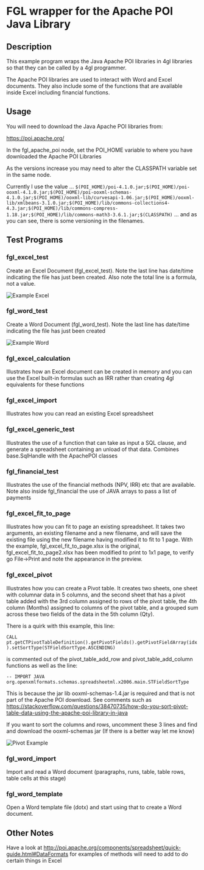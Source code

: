 # FGL wrapper for the Apache POI Java Library

## Description

This example program wraps the Java Apache POI libraries in 4gl libraries
so that they can be called by a 4gl programmer.

The Apache POI libraries are used to interact with Word and Excel documents.  They also include some of the functions that are available inside Excel including financial functions.

## Usage

You will need to download the Java Apache POI libraries from:

https://poi.apache.org/

In the fgl_apache_poi node, set the POI_HOME variable to where you have
downloaded the Apache POI Libraries

As the versions increase you may need to alter the CLASSPATH variable set
in the same node.

Currently I use the value ...
``
$(POI_HOME)/poi-4.1.0.jar;$(POI_HOME)/poi-ooxml-4.1.0.jar;$(POI_HOME)/poi-ooxml-schemas-4.1.0.jar;$(POI_HOME)/ooxml-lib/curvesapi-1.06.jar;$(POI_HOME)/ooxml-lib/xmlbeans-3.1.0.jar;$(POI_HOME)/lib/commons-collections4-4.3.jar;$(POI_HOME)/lib/commons-compress-1.18.jar;$(POI_HOME)/lib/commons-math3-3.6.1.jar;$(CLASSPATH)
``
... and as you can see, there is some versioning in the filenames.


## Test Programs

### fgl_excel_test

Create an Excel Document (fgl_excel_test).  Note the last line has date/time indicating the file has just been created.  Also note the total line is a formula, not a value.

![Example Excel](https://user-images.githubusercontent.com/13615993/32205574-dded7afe-be54-11e7-9809-065ecc4f5b35.png)

### fgl_word_test

Create a Word Document (fgl_word_test).  Note the last line has date/time indicating the file has just been created

![Example Word](https://user-images.githubusercontent.com/13615993/32205573-ddb64584-be54-11e7-85be-20bc00c0da2a.png)


### fgl_excel_calculation

Illustrates how an Excel document can be created in memory and you can use the Excel built-in formulas such as IRR rather than creating 4gl equivalents for these functions

### fgl_excel_import

Illustrates how you can read an existing Excel spreadsheet


### fgl_excel_generic_test

Illustrates the use of a function that can take as input a SQL clause, and generate a spreadsheet containing an unload of that data.  Combines base.SqlHandle with the ApachePOI classes

### fgl_financial_test

Illustrates the use of the financial methods (NPV, IRR) etc that are available.  Note also inside fgl_financial the use of JAVA arrays to pass a list of payments

### fgl_excel_fit_to_page

Illustrates how you can fit to page an existing spreadsheet.  It takes two arguments, an existing filename and a new filename, and will save the existing file using the new filename having modified it to fit to 1 page.  With the example, fgl_excel_fit_to_page.xlsx is the original, fgl_excel_fit_to_page2.xlsx has been modified to print to 1x1 page, to verify go File->Print and note the appearance in the preview.

### fgl_excel_pivot

Illustrates how you can create a Pivot table.  It creates two sheets, one sheet with columnar data in 5 columns, and the second sheet that has a pivot table added with the 3rd column assigned to rows of the pivot table, the 4th column (Months) assigned to columns of the pivot table, and a grouped sum across these two fields of the data in the 5th column (Qty).

There is a quirk with this example, this line:

``
CALL pt.getCTPivotTableDefinition().getPivotFields().getPivotFieldArray(idx).setSortType(STFieldSortType.ASCENDING)
``

is commented out of the pivot_table_add_row and pivot_table_add_column functions as well as the line:

``
-- IMPORT JAVA org.openxmlformats.schemas.spreadsheetml.x2006.main.STFieldSortType
``

This is because the jar lib ooxml-schemas-1.4.jar is required and that is not part of the Apache POI download.  See comments such as https://stackoverflow.com/questions/38470735/how-do-you-sort-pivot-table-data-using-the-apache-poi-library-in-java

If you want to sort the columns and rows, uncomment these 3 lines and find and download the ooxml-schemas jar  (If there is a better way let me know)

![Pivot Example](https://user-images.githubusercontent.com/13615993/177439323-ae769063-d01a-4de1-a634-48961a7f0737.png)

### fgl_word_import

Import and read a Word document (paragraphs, runs, table, table rows, table cells at this stage)

### fgl_word_template

Open a Word template file (dotx) and start using that to create a Word document.

## Other Notes

Have a look at http://poi.apache.org/components/spreadsheet/quick-guide.html#DataFormats for examples of methods will need to add to do certain things in Excel
